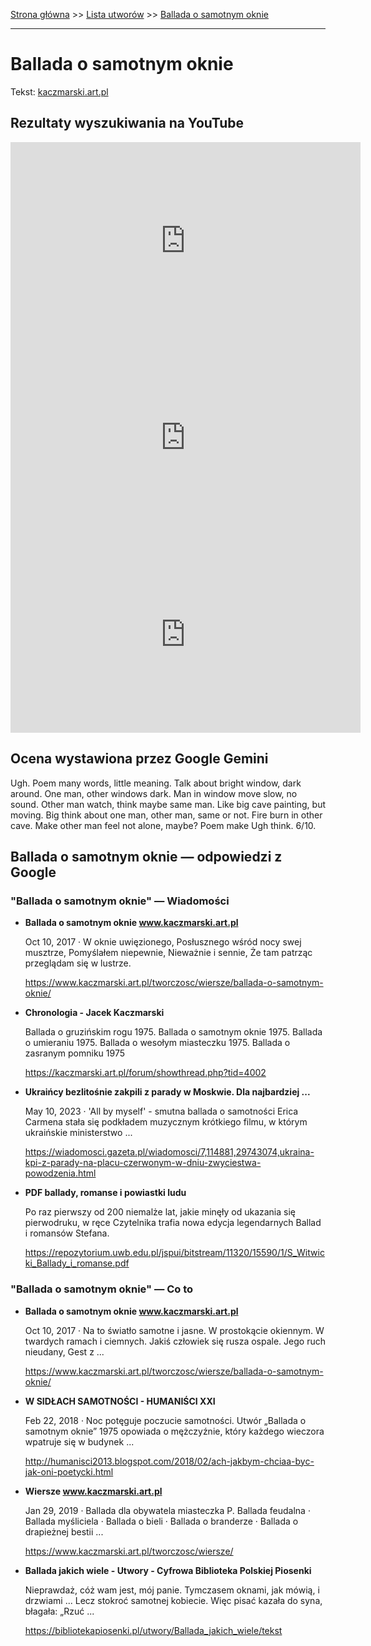 [Strona główna](../index.md) >> [Lista utworów](../list.md) >> [Ballada o samotnym oknie](54.md)

---

# Ballada o samotnym oknie

Tekst: [kaczmarski.art.pl](https://www.kaczmarski.art.pl/tworczosc/wiersze/ballada-o-samotnym-oknie/)

## Rezultaty wyszukiwania na YouTube

<iframe width="560" height="315" src="https://www.youtube.com/embed/FDA5Acs-f20?si=IdontcarewhotheIRSsendsImnotpayingtaxes" title="YouTube video player" frameborder="0" allow="accelerometer; autoplay; clipboard-write; encrypted-media; gyroscope; picture-in-picture; web-share" referrerpolicy="strict-origin-when-cross-origin" allowfullscreen></iframe>

<iframe width="560" height="315" src="https://www.youtube.com/embed/VILElHYr0-w?si=IdontcarewhotheIRSsendsImnotpayingtaxes" title="YouTube video player" frameborder="0" allow="accelerometer; autoplay; clipboard-write; encrypted-media; gyroscope; picture-in-picture; web-share" referrerpolicy="strict-origin-when-cross-origin" allowfullscreen></iframe>

<iframe width="560" height="315" src="https://www.youtube.com/embed/mA3jbTgpIAY?si=IdontcarewhotheIRSsendsImnotpayingtaxes" title="YouTube video player" frameborder="0" allow="accelerometer; autoplay; clipboard-write; encrypted-media; gyroscope; picture-in-picture; web-share" referrerpolicy="strict-origin-when-cross-origin" allowfullscreen></iframe>

## Ocena wystawiona przez Google Gemini

Ugh. Poem many words, little meaning. Talk about bright window, dark around. One man, other windows dark. Man in window move slow, no sound. Other man watch, think maybe same man. Like big cave painting, but moving. Big think about one man, other man, same or not. Fire burn in other cave. Make other man feel not alone, maybe? Poem make Ugh think. 6/10.


## Ballada o samotnym oknie — odpowiedzi z Google

### "Ballada o samotnym oknie" — Wiadomości

- **Ballada o samotnym oknie www.kaczmarski.art.pl**

    Oct 10, 2017  ·  W oknie uwięzionego, Posłusznego wśród nocy swej musztrze, Pomyślałem niepewnie, Nieważnie i sennie, Że tam patrząc przeglądam się w lustrze. 

   <https://www.kaczmarski.art.pl/tworczosc/wiersze/ballada-o-samotnym-oknie/>
- **Chronologia - Jacek Kaczmarski**

    Ballada o gruzińskim rogu 1975. Ballada o samotnym oknie 1975. Ballada o umieraniu 1975. Ballada o wesołym miasteczku 1975. Ballada o zasranym pomniku 1975 

   <https://kaczmarski.art.pl/forum/showthread.php?tid=4002>
- **Ukraińcy bezlitośnie zakpili z parady w Moskwie. Dla najbardziej ...**

    May 10, 2023  ·  'All by myself' - smutna ballada o samotności Erica Carmena stała się podkładem muzycznym krótkiego filmu, w którym ukraińskie ministerstwo ... 

   <https://wiadomosci.gazeta.pl/wiadomosci/7,114881,29743074,ukraina-kpi-z-parady-na-placu-czerwonym-w-dniu-zwyciestwa-powodzenia.html>
- **PDF ballady, romanse i powiastki ludu**

    Po raz pierwszy od 200 niemalże lat, jakie minęły od ukazania się pierwodruku, w ręce Czytelnika trafia nowa edycja legendarnych Ballad i romansów Stefana. 

   <https://repozytorium.uwb.edu.pl/jspui/bitstream/11320/15590/1/S_Witwicki_Ballady_i_romanse.pdf>

### "Ballada o samotnym oknie" — Co to

- **Ballada o samotnym oknie www.kaczmarski.art.pl**

    Oct 10, 2017  ·  Na to światło samotne i jasne. W prostokącie okiennym. W twardych ramach i ciemnych. Jakiś człowiek się rusza ospale. Jego ruch nieudany, Gest z ... 

   <https://www.kaczmarski.art.pl/tworczosc/wiersze/ballada-o-samotnym-oknie/>
- **W SIDŁACH SAMOTNOŚCI - HUMANIŚCI XXI**

    Feb 22, 2018  ·  Noc potęguje poczucie samotności. Utwór „Ballada o samotnym oknie” 1975 opowiada o mężczyźnie, który każdego wieczora wpatruje się w budynek ... 

   <http://humanisci2013.blogspot.com/2018/02/ach-jakbym-chciaa-byc-jak-oni-poetycki.html>
- **Wiersze www.kaczmarski.art.pl**

    Jan 29, 2019  ·  Ballada dla obywatela miasteczka P. Ballada feudalna · Ballada myśliciela · Ballada o bieli · Ballada o branderze · Ballada o drapieżnej bestii ... 

   <https://www.kaczmarski.art.pl/tworczosc/wiersze/>
- **Ballada jakich wiele - Utwory - Cyfrowa Biblioteka Polskiej Piosenki**

    Nieprawdaż, cóż wam jest, mój panie. Tymczasem oknami, jak mówią, i drzwiami ... Lecz stokroć samotnej kobiecie. Więc pisać kazała do syna, błagała: „Rzuć ... 

   <https://bibliotekapiosenki.pl/utwory/Ballada_jakich_wiele/tekst>

